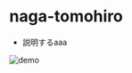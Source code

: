 # naga-tomohiro

- 説明するaaa

![demo](https://raw.github.com/wiki/oki-tomohiro/naga-tomohiro/images/heartrate.gif)